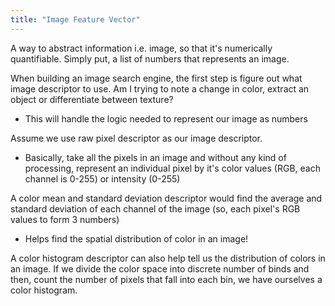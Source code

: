 ```yaml
---
title: "Image Feature Vector"
---
```


A way to abstract information i.e. image, so that it's numerically quantifiable. Simply put, a list of numbers that represents an image. 

When building an image search engine, the first step is figure out what image descriptor to use. Am I trying to note a change in color, extract an object or differentiate between texture?
- This will handle the logic needed to represent our image as numbers

Assume we use raw pixel descriptor as our image descriptor.
- Basically, take all the pixels in an image and without any kind of processing, represent an individual pixel by it's color values (RGB, each channel is 0-255) or intensity (0-255)

A color mean and standard deviation descriptor would find the average and standard deviation of each channel of the image (so, each pixel's RGB values to form 3 numbers)
- Helps find the spatial distribution of color in an image!

A color histogram descriptor can also help tell us the distribution of colors in an image. If we divide the color space into discrete number of binds and then, count the number of pixels that fall into each bin, we have ourselves a color histogram.

